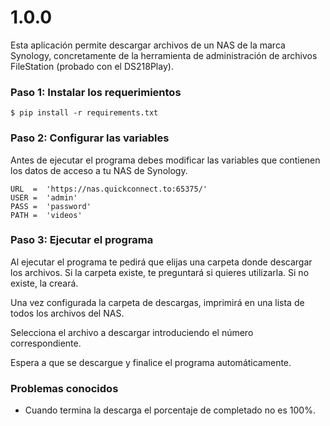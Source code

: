 # 1.0.0

Esta aplicación permite descargar archivos de un NAS de la marca Synology, concretamente de la herramienta de administración de archivos FileStation (probado con el DS218Play).

### Paso 1: Instalar los requerimientos

```
$ pip install -r requirements.txt
```

### Paso 2: Configurar las variables

Antes de ejecutar el programa debes modificar las variables que contienen los datos de acceso a tu NAS de Synology.

```
URL  =  'https://nas.quickconnect.to:65375/'
USER =  'admin'
PASS =  'password'
PATH =  'videos'
```

### Paso 3: Ejecutar el programa

Al ejecutar el programa te pedirá que elijas una carpeta donde descargar los archivos. Si la carpeta existe, te preguntará si quieres utilizarla. Si no existe, la creará. 

Una vez configurada la carpeta de descargas, imprimirá en una lista de todos los archivos del NAS.

Selecciona el archivo a descargar introduciendo el número correspondiente.

Espera a que se descargue y finalice el programa automáticamente.

### Problemas conocidos

- Cuando termina la descarga el porcentaje de completado no es 100%.
